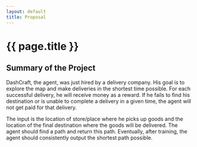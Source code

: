 ```yaml
---
layout: default
title: Proposal
---
```


# {{ page.title }}

## Summary of the Project

DashCraft, the agent, was just hired by a delivery company. His goal is to explore the map and make deliveries in the shortest time possible. For each successful delivery, he will receive money as a reward. If he fails to find his destination or is unable to complete a delivery in a given time, the agent will not get paid for that delivery.

The input is the location of store/place where he picks up goods and the location of the final destination where the goods will be delivered. The agent should find a path and return this path. Eventually, after training, the agent should consistently output the shortest path possible.
